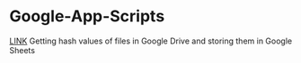 # Google-App-Scripts
[LINK](GoogleDriveHashToSheets.gs) Getting hash values of files in Google Drive and storing them in Google Sheets